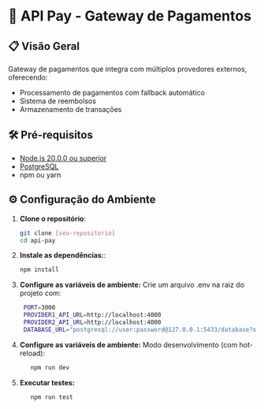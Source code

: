 # 🚀 API Pay - Gateway de Pagamentos

## 📋 Visão Geral
Gateway de pagamentos que integra com múltiplos provedores externos, oferecendo:
- Processamento de pagamentos com fallback automático
- Sistema de reembolsos
- Armazenamento de transações

## 🛠 Pré-requisitos
- [Node.js 20.0.0 ou superior](https://nodejs.org/)
- [PostgreSQL](https://www.postgresql.org/)
- npm ou yarn

## ⚙️ Configuração do Ambiente

1. **Clone o repositório**:
   ```bash
   git clone [seu-repositorio]
   cd api-pay
2. **Instale as dependências:**:
   ```bash
   npm install
3. **Configure as variáveis de ambiente:**
    Crie um arquivo .env na raiz do projeto com:
   ```bash
    PORT=3000
    PROVIDER1_API_URL=http://localhost:4000
    PROVIDER2_API_URL=http://localhost:4000
    DATABASE_URL="postgresql://user:password@127.0.0.1:5433/database?schema=public"
4. **Configure as variáveis de ambiente:**
Modo desenvolvimento (com hot-reload):
     ```bash
        npm run dev
5. **Executar testes:**
     ```bash
        npm run test